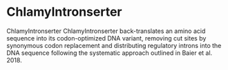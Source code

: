 # ChlamyIntronserter
ChlamyIntronserter
ChlamyIntronserter back-translates an amino acid sequence into 
its codon-optimized DNA variant, removing cut sites by synonymous 
codon replacement and distributing regulatory introns into the DNA
sequence following the systematic approach outlined in 
Baier et al. 2018.
